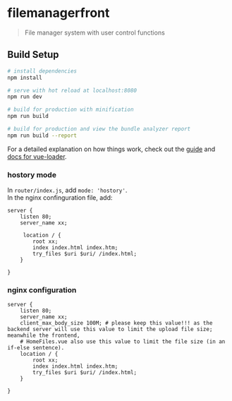# filemanagerfront

> File manager system with user control functions

## Build Setup

``` bash
# install dependencies
npm install

# serve with hot reload at localhost:8080
npm run dev

# build for production with minification
npm run build

# build for production and view the bundle analyzer report
npm run build --report
```

For a detailed explanation on how things work, check out the [guide](http://vuejs-templates.github.io/webpack/) and [docs for vue-loader](http://vuejs.github.io/vue-loader).  

### hostory mode
In `router/index.js`, add `mode: 'hostory'`.  
In the nginx confinguration file, add:  
```
server {
    listen 80;
    server_name xx;

     location / {
        root xx;
        index index.html index.htm;
        try_files $uri $uri/ /index.html;
    }
   
}
```

### nginx configuration
```
server {
    listen 80;
    server_name xx;
    client_max_body_size 100M; # please keep this value!!! as the backend server will use this value to limit the upload file size; meanwhile the frontend, 
    # HomeFiles.vue also use this value to limit the file size (in an if-else sentence).
    location / {
        root xx;
        index index.html index.htm;
        try_files $uri $uri/ /index.html;
    }
   
}
```
